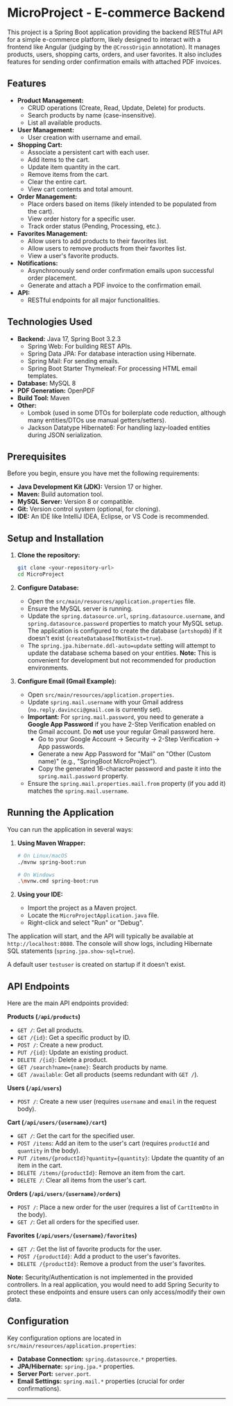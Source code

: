 # MicroProject - E-commerce Backend

This project is a Spring Boot application providing the backend RESTful API for a simple e-commerce platform, likely designed to interact with a frontend like Angular (judging by the `@CrossOrigin` annotation). It manages products, users, shopping carts, orders, and user favorites. It also includes features for sending order confirmation emails with attached PDF invoices.

## Features

*   **Product Management:**
    *   CRUD operations (Create, Read, Update, Delete) for products.
    *   Search products by name (case-insensitive).
    *   List all available products.
*   **User Management:**
    *   User creation with username and email.
*   **Shopping Cart:**
    *   Associate a persistent cart with each user.
    *   Add items to the cart.
    *   Update item quantity in the cart.
    *   Remove items from the cart.
    *   Clear the entire cart.
    *   View cart contents and total amount.
*   **Order Management:**
    *   Place orders based on items (likely intended to be populated from the cart).
    *   View order history for a specific user.
    *   Track order status (Pending, Processing, etc.).
*   **Favorites Management:**
    *   Allow users to add products to their favorites list.
    *   Allow users to remove products from their favorites list.
    *   View a user's favorite products.
*   **Notifications:**
    *   Asynchronously send order confirmation emails upon successful order placement.
    *   Generate and attach a PDF invoice to the confirmation email.
*   **API:**
    *   RESTful endpoints for all major functionalities.

## Technologies Used

*   **Backend:** Java 17, Spring Boot 3.2.3
    *   Spring Web: For building REST APIs.
    *   Spring Data JPA: For database interaction using Hibernate.
    *   Spring Mail: For sending emails.
    *   Spring Boot Starter Thymeleaf: For processing HTML email templates.
*   **Database:** MySQL 8
*   **PDF Generation:** OpenPDF
*   **Build Tool:** Maven
*   **Other:**
    *   Lombok (used in some DTOs for boilerplate code reduction, although many entities/DTOs use manual getters/setters).
    *   Jackson Datatype Hibernate6: For handling lazy-loaded entities during JSON serialization.

## Prerequisites

Before you begin, ensure you have met the following requirements:

*   **Java Development Kit (JDK):** Version 17 or higher.
*   **Maven:** Build automation tool.
*   **MySQL Server:** Version 8 or compatible.
*   **Git:** Version control system (optional, for cloning).
*   **IDE:** An IDE like IntelliJ IDEA, Eclipse, or VS Code is recommended.

## Setup and Installation

1.  **Clone the repository:**
    ```bash
    git clone <your-repository-url>
    cd MicroProject
    ```

2.  **Configure Database:**
    *   Open the `src/main/resources/application.properties` file.
    *   Ensure the MySQL server is running.
    *   Update the `spring.datasource.url`, `spring.datasource.username`, and `spring.datasource.password` properties to match your MySQL setup. The application is configured to create the database (`artshopdb`) if it doesn't exist (`createDatabaseIfNotExist=true`).
    *   The `spring.jpa.hibernate.ddl-auto=update` setting will attempt to update the database schema based on your entities. **Note:** This is convenient for development but not recommended for production environments.

3.  **Configure Email (Gmail Example):**
    *   Open `src/main/resources/application.properties`.
    *   Update `spring.mail.username` with your Gmail address (`no.reply.davincci@gmail.com` is currently set).
    *   **Important:** For `spring.mail.password`, you need to generate a **Google App Password** if you have 2-Step Verification enabled on the Gmail account. Do **not** use your regular Gmail password here.
        *   Go to your Google Account -> Security -> 2-Step Verification -> App passwords.
        *   Generate a new App Password for "Mail" on "Other (Custom name)" (e.g., "SpringBoot MicroProject").
        *   Copy the generated 16-character password and paste it into the `spring.mail.password` property.
    *   Ensure the `spring.mail.properties.mail.from` property (if you add it) matches the `spring.mail.username`.

## Running the Application

You can run the application in several ways:

1.  **Using Maven Wrapper:**
    ```bash
    # On Linux/macOS
    ./mvnw spring-boot:run

    # On Windows
    .\mvnw.cmd spring-boot:run
    ```

2.  **Using your IDE:**
    *   Import the project as a Maven project.
    *   Locate the `MicroProjectApplication.java` file.
    *   Right-click and select "Run" or "Debug".

The application will start, and the API will typically be available at `http://localhost:8080`. The console will show logs, including Hibernate SQL statements (`spring.jpa.show-sql=true`).

A default user `testuser` is created on startup if it doesn't exist.

## API Endpoints

Here are the main API endpoints provided:

**Products (`/api/products`)**

*   `GET /`: Get all products.
*   `GET /{id}`: Get a specific product by ID.
*   `POST /`: Create a new product.
*   `PUT /{id}`: Update an existing product.
*   `DELETE /{id}`: Delete a product.
*   `GET /search?name={name}`: Search products by name.
*   `GET /available`: Get all products (seems redundant with `GET /`).

**Users (`/api/users`)**

*   `POST /`: Create a new user (requires `username` and `email` in the request body).

**Cart (`/api/users/{username}/cart`)**

*   `GET /`: Get the cart for the specified user.
*   `POST /items`: Add an item to the user's cart (requires `productId` and `quantity` in the body).
*   `PUT /items/{productId}?quantity={quantity}`: Update the quantity of an item in the cart.
*   `DELETE /items/{productId}`: Remove an item from the cart.
*   `DELETE /`: Clear all items from the user's cart.

**Orders (`/api/users/{username}/orders`)**

*   `POST /`: Place a new order for the user (requires a list of `CartItemDto` in the body).
*   `GET /`: Get all orders for the specified user.

**Favorites (`/api/users/{username}/favorites`)**

*   `GET /`: Get the list of favorite products for the user.
*   `POST /{productId}`: Add a product to the user's favorites.
*   `DELETE /{productId}`: Remove a product from the user's favorites.

**Note:** Security/Authentication is not implemented in the provided controllers. In a real application, you would need to add Spring Security to protect these endpoints and ensure users can only access/modify their own data.

## Configuration

Key configuration options are located in `src/main/resources/application.properties`:

*   **Database Connection:** `spring.datasource.*` properties.
*   **JPA/Hibernate:** `spring.jpa.*` properties.
*   **Server Port:** `server.port`.
*   **Email Settings:** `spring.mail.*` properties (crucial for order confirmations).

---
